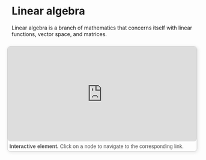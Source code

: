 # Linear algebra

Linear algebra is a branch of mathematics that concerns itself with linear functions, vector space, and matrices.

<div style="float: right; width: 100%; margin: 10px; border: 1px solid #ccc; border-radius: 8px; box-shadow: 2px 2px 10px rgba(0, 0, 0, 0.1);">
    <iframe src="https://maxramgraber.github.io/MASTER/main/_static/elements/navigation.html" style="width: 100%; aspect-ratio: 2 / 1; border: none; border-radius: 8px;"></iframe>
    <div style="text-align: justify; padding: 5px; font-size: 14px; font-family: Arial, sans-serif; color: #555;">
        <strong>Interactive element.</strong> Click on a node to navigate to the corresponding link.
    </div>
</div>
